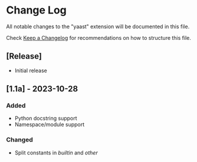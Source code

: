 # Change Log

All notable changes to the "yaast" extension will be documented in this file.

Check [Keep a Changelog](http://keepachangelog.com/) for recommendations on how to structure this file.

## [Release]

- Initial release

## [1.1a] - 2023-10-28

### Added

- Python docstring support
- Namespace/module support

### Changed

- Split constants in *builtin* and *other*

